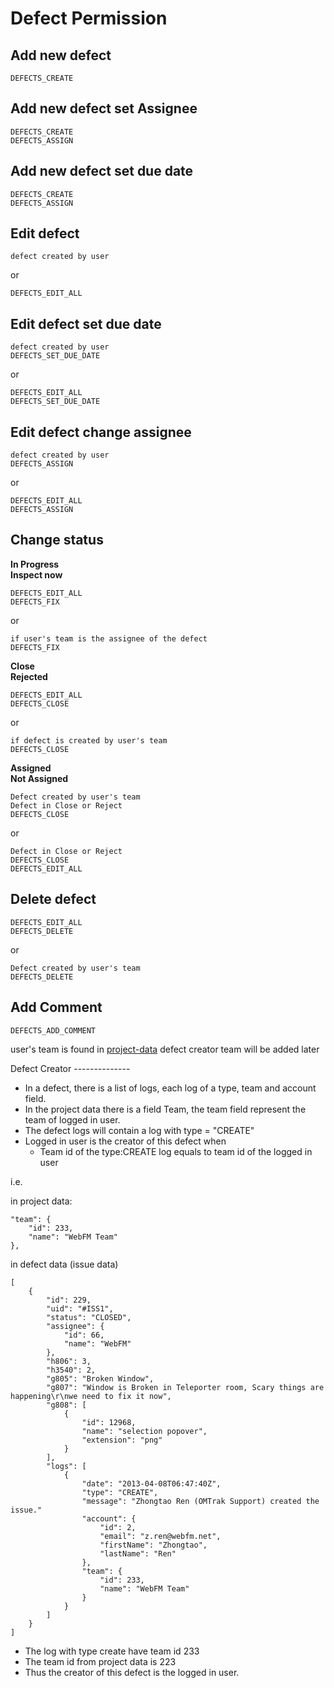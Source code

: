 Defect Permission
=================

Add new defect
--------------
    DEFECTS_CREATE

Add new defect set Assignee
---------------------------
    
    DEFECTS_CREATE
    DEFECTS_ASSIGN

Add new defect set due date
---------------------------

    DEFECTS_CREATE
    DEFECTS_ASSIGN

Edit defect
-----------
    
    defect created by user

or 

    DEFECTS_EDIT_ALL

Edit defect set due date
------------------------

    defect created by user
    DEFECTS_SET_DUE_DATE

or 

    DEFECTS_EDIT_ALL
    DEFECTS_SET_DUE_DATE

Edit defect change assignee
---------------------------

    defect created by user
    DEFECTS_ASSIGN

or 

    DEFECTS_EDIT_ALL
    DEFECTS_ASSIGN

Change status
-------------
**In Progress**  
**Inspect now**

    DEFECTS_EDIT_ALL 
    DEFECTS_FIX

or

    if user's team is the assignee of the defect
    DEFECTS_FIX


**Close**  
**Rejected**

    DEFECTS_EDIT_ALL
    DEFECTS_CLOSE

or

    if defect is created by user's team
    DEFECTS_CLOSE


**Assigned**  
**Not Assigned**

    Defect created by user's team 
    Defect in Close or Reject
    DEFECTS_CLOSE

or

    Defect in Close or Reject
    DEFECTS_CLOSE
    DEFECTS_EDIT_ALL

Delete defect
-------------

    DEFECTS_EDIT_ALL
    DEFECTS_DELETE

or

    Defect created by user's team
    DEFECTS_DELETE

Add Comment
-----------

    DEFECTS_ADD_COMMENT

user's team is found in [project-data](project-data.md)
defect creator team will be added later

<a name="creator"/>
Defect Creator
--------------

* In a defect, there is a list of logs, each log of a type, team and account field.  
* In the project data there is a field Team, the team field represent the team of logged in user.
* The defect logs will contain a log with type = "CREATE"
* Logged in user is the creator of this defect when
    * Team id of the type:CREATE log equals to team id of the logged in user

i.e.

in project data:

    "team": {
        "id": 233,
        "name": "WebFM Team"
    },

in defect data (issue data)



    [
        {
            "id": 229,
            "uid": "#ISS1",
            "status": "CLOSED",
            "assignee": {
                "id": 66,
                "name": "WebFM"
            },
            "h806": 3,
            "h3540": 2,
            "g805": "Broken Window",
            "g807": "Window is Broken in Teleporter room, Scary things are happening\r\nwe need to fix it now",
            "g808": [
                {
                    "id": 12968,
                    "name": "selection popover",
                    "extension": "png"
                }
            ],
            "logs": [
                {
                    "date": "2013-04-08T06:47:40Z",
                    "type": "CREATE",
                    "message": "Zhongtao Ren (OMTrak Support) created the issue."
                    "account": {
                        "id": 2,
                        "email": "z.ren@webfm.net",
                        "firstName": "Zhongtao",
                        "lastName": "Ren"
                    },
                    "team": {
                        "id": 233,
                        "name": "WebFM Team"
                    }
                }
            ]
        }
    ]

* The log with type create have team id 233
* The team id from project data is 223
* Thus the creator of this defect is the logged in user.
